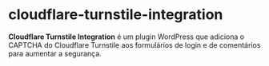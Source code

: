 # cloudflare-turnstile-integration
**Cloudflare Turnstile Integration** é um plugin WordPress que adiciona o CAPTCHA do Cloudflare Turnstile aos formulários de login e de comentários para aumentar a segurança.

